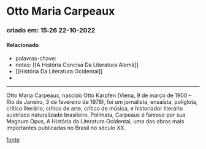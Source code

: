 # Otto Maria Carpeaux
### criado em: 15:26 22-10-2022

#### Relacionado
- palavras-chave: 
- notas: [[A História Concisa Da Literatura Alemã]]
- [[História Da Literatura Ocidental]]
- 
---
Otto Maria Carpeaux, nascido Otto Karpfen (Viena, 9 de março de 1900 – Rio de Janeiro, 3 de fevereiro de 1978), foi um jornalista, ensaísta, poliglota, crítico literário, crítico de arte, crítico de música, e historiador literário austríaco naturalizado brasileiro. Polímata, Carpeaux é famoso por sua Magnum Opus, A História da Literatura Ocidental, uma das obras mais importantes publicadas no Brasil no século XX. 

[fonte](https://pt.wikipedia.org/wiki/Otto_Maria_Carpeaux)
